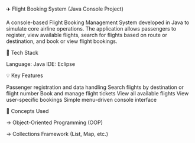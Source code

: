 ✈️ Flight Booking System (Java Console Project)

A console-based Flight Booking Management System developed in Java to simulate core airline operations.
The application allows passengers to register, view available flights, search for flights based on route or destination, and book or view flight bookings.

🔧 Tech Stack

Language: Java
IDE: Eclipse


💡 Key Features

Passenger registration and data handling
Search flights by destination or flight number
Book and manage flight tickets
View all available flights
View user-specific bookings
Simple menu-driven console interface

🧠 Concepts Used

→ Object-Oriented Programming (OOP)

→ Collections Framework (List, Map, etc.)
